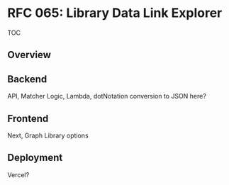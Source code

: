 # RFC 065: Library Data Link Explorer

TOC

## Overview

## Backend
API, Matcher Logic, Lambda, dotNotation conversion to JSON here?

## Frontend
Next, Graph Library options

## Deployment
Vercel?
